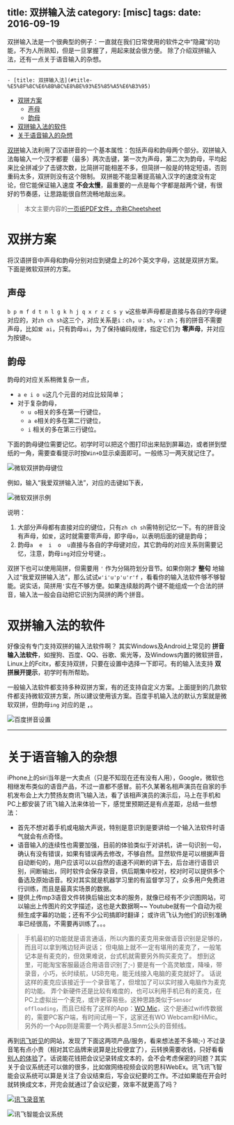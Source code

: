 title: 双拼输入法
category: [misc]
tags: 
date: 2016-09-19
---
双拼输入法是一个很典型的例子：一直就在我们日常使用的软件之中“隐藏”的功能，不为人所熟知，但是一旦掌握了，用起来就会很方便。
除了介绍双拼输入法，还有一点关于语音输入的杂想。
<!--more-->

---

<!-- TOC -->

    - [title: 双拼输入法](#title-%E5%8F%8C%E6%8B%BC%E8%BE%93%E5%85%A5%E6%B3%95)
- [双拼方案](#%E5%8F%8C%E6%8B%BC%E6%96%B9%E6%A1%88)
    - [声母](#%E5%A3%B0%E6%AF%8D)
    - [韵母](#%E9%9F%B5%E6%AF%8D)
- [双拼输入法的软件](#%E5%8F%8C%E6%8B%BC%E8%BE%93%E5%85%A5%E6%B3%95%E7%9A%84%E8%BD%AF%E4%BB%B6)
- [关于语音输入的杂想](#%E5%85%B3%E4%BA%8E%E8%AF%AD%E9%9F%B3%E8%BE%93%E5%85%A5%E7%9A%84%E6%9D%82%E6%83%B3)

<!-- /TOC -->

[双拼](https://zh.wikipedia.org/wiki/%E5%8F%8C%E6%8B%BC)输入法利用了汉语拼音的一个基本属性：包括声母和韵母两个部分。双拼输入法每输入一个汉字都要（最多）两次击键，第一次为声母，第二次为韵母，平均起来比全拼减少了击键次数，比简拼可能相差不多，但简拼一般是的特定短语，否则重码太多，双拼则没有这个限制。
双拼能不能显著提高输入汉字的速度没有定论，但它能保证输入速度 **不会太慢**，最重要的一点是每个字都是敲两个键，有很好的节奏感，让思路能很自然流畅地敲出来。

> 本文主要内容的[一页纸PDF文件，亦称Cheetsheet](/doc/shuang_pin_udpn_cheetsheet.pdf)

# 双拼方案
将汉语拼音中声母和韵母分别对应到键盘上的26个英文字母，这就是双拼方案。下面是微软双拼的方案。

## 声母
`b p m f d t n l g k h j q x r z c s y w`这些单声母都是直接与各自的字母键对应的，对`zh ch sh`这三个，对应关系是`i：ch`，`u：sh`，`v：zh`；有的拼音不需要声母，比如`爱 ai`，只有韵母`ai`，为了保持编码规律，指定它们为 **零声母**，并对应为按键`o`。

## 韵母
韵母的对应关系稍微复杂一点，
+ `a e i o u`这几个元音的对应比较简单；
+ 对于复杂韵母，
    - `u o`相关的多在第一行键位，
    - `a e`相关的多在第二行键位，
    - `i`  相关的多在第三行键位。

下面的韵母键位需要记忆。初学时可以把这个图打印出来贴到屏幕边，或者拼到壁纸的一角，需要查看提示时按`Win+D`显示桌面即可。一般练习一两天就记住了。

![微软双拼韵母键位](/img/udpn-ms-map.png)

例如，输入“我爱双拼输入法”，对应的击键如下表，

![微软双拼示例](/img/udpn-demo.png)

说明：
1.	大部分声母都有直接对应的键位，只有`zh ch sh`需特别记忆一下。有的拼音没有声母，如`爱`，这时就需要零声母，即字母`o`，以表明后面的键是韵母；
2.	韵母`a  e  i  o  u`直接与各自的字母键对应，其它韵母的对应关系则需要记忆，注意，韵母`ing`对应分号键` ; `。

双拼下也可以使用简拼，但需要用 `'` 作为分隔符划分音节。如果你刚才 **整句** 地输入过“我爱双拼输入法”，那么试试`w'i'u'p'u'r'f` ，看看你的输入法软件够不够智能。说实话，简拼用`'`实在不够方便。如果连续敲的两个键不能组成一个合法的拼音，输入法一般会自动把它识别为简拼的两个拼音。

# 双拼输入法的软件
好像没有专门支持双拼的输入法软件啊？
其实Windows及Android上常见的 **拼音输入法软件**，如搜狗、百度、QQ、谷歌、紫光等，及Windows内置的微软拼音，Linux上的Fcitx，都支持双拼，只要在设置中选择一下即可。有的输入法支持 **双拼展开提示**，初学时有所帮助。

一般输入法软件都支持多种双拼方案，有的还支持自定义方案。上面提到的几款软件都支持微软双拼方案，所以建议使用该方案。百度手机输入法的默认方案就是微软双拼，但韵母`ing` 对应的是 **`,`**。

![百度拼音设置](/img/udpn-baidu-ime.png)

---
# 关于语音输入的杂想
iPhone上的siri当年是一大卖点（只是不知现在还有没有人用），Google，微软也相继发布类似的语音产品，不过一直都不感冒。前不久某著名相声演员在自家的手机发布会上大力赞扬友商讯飞输入法，看了该相声演员的演示后，马上在手机和PC上都安装了讯飞输入法来体验一下，感觉里预期还是有点差距，总结一些想法：
+ 首先不想对着手机或电脑大声说，特别是意识到是要讲给一个输入法软件时语气就会有点奇怪。
+ 语音输入的连续性也需要加强，目前的体验类似于对讲机，讲一句识别一句，确认有没有错误，如果有错误再去修改，不够自然。显然软件是可以根据声音自动断句的，用户应该可以以自然的语速不间断的讲下去，后台进行语音识别，间断输出，同时软件会保存录音，供后期集中校对，校对时可以提供多个备选及原始语音。校对其实就是机器学习里的有监督学习了，众多用户免费进行训练，而且是最真实场景的数据。
+ 提供上传mp3语音文件转换后输出文本的服务，就像已经有不少识图网站，可以输出上传图片的文字描述，这也是大数据啊~~ Youtube就有一个自动为视频生成字幕的功能；还有不少公司搞即时翻译； 或许讯飞认为他们的识别准确率已经很高，不需要再训练了。。。

> 手机最初的功能就是语言通话，所以内置的麦克用来做语音识别是足够的，而且可以拿到嘴边轻声说话；
> 但电脑上就不一定有堪用的麦克了，一般笔记本是有麦克的，但效果难说，台式机就需要另外购买麦克了。
> 想到这里，可能淘宝客服最适合用语音识别了;-)
> 要是有一个高灵敏度，降噪，带录音，小巧，长时续航，USB充电，能无线接入电脑的麦克就好了。
> 话说这样的麦克应该接近于一个录音笔了，但增加了可以实时接入电脑作为麦克的功能。
> 弄个新硬件还是比较有难度的，也可以利用手机已有的麦克，在PC上虚拟出一个麦克，或许更容易些。这种思路类似于`Sensor offloading`，而且已经有了这样的App：[WO Mic](http://wirelessorange.com/womic-zh/)，这个是通过wifi传数据的，需要PC客户端，有时间试用一下，这家还有WO Webcam和HiMic。另外的一个App则是需要一个两头都是3.5mm公头的音频线。

再到[讯飞听见](http://www.iflyrec.com/)的网站，发现了下面这两项产品/服务，看来想法差不多嘛;-) 不过录音笔有点小贵（相对其它品牌来说算是比较便宜了），云转换需要收钱，只好看看[别人的体验](http://cn.technode.com/post/2016-01-13/iflyrec-examination/)了。话说能花钱把会议记录转成文本的，会不会考虑保密的问题？其实关于会议系统还可以做的很多，比如做网络视频会议的思科WebEx。讯飞讯飞智能会议系统可以算是关注了会议结束后，写会议纪要的工作。不过如果能在开会时就转换成文本，开完会就通过了会议纪要，效率不就更高了吗？

<a href="http://z.jd.com/project/details/34481.html" title="讯飞录音笔众筹">![讯飞录音笔](/img/udpn-iflyrec-rec.png)</a>

![讯飞智能会议系统](/img/udpn-iflyrec-meeting.png)
